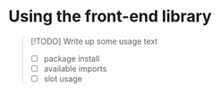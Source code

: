 # Using the front-end library

> [!TODO]
> Write up some usage text
>
> - [ ] package install
> - [ ] available imports
> - [ ] slot usage